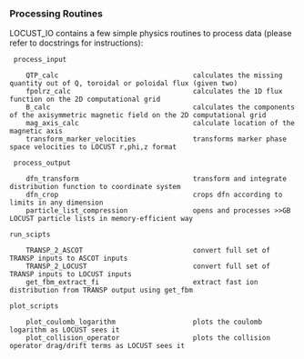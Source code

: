 ### Processing Routines

LOCUST_IO contains a few simple physics routines to process data (please refer to docstrings for instructions): 


     process_input                               

        QTP_calc                                 calculates the missing quantity out of Q, toroidal or poloidal flux (given two)
        fpolrz_calc                              calculates the 1D flux function on the 2D computational grid
        B_calc                                   calculates the components of the axisymmetric magnetic field on the 2D computational grid
        mag_axis_calc                            calculate location of the magnetic axis
        transform_marker_velocities              transforms marker phase space velocities to LOCUST r,phi,z format

     process_output                              

        dfn_transform                            transform and integrate distribution function to coordinate system
        dfn_crop                                 crops dfn according to limits in any dimension
        particle_list_compression                opens and processes >>GB LOCUST particle lists in memory-efficient way

    run_scipts

        TRANSP_2_ASCOT                           convert full set of TRANSP inputs to ASCOT inputs
        TRANSP_2_LOCUST                          convert full set of TRANSP inputs to LOCUST inputs
        get_fbm_extract_fi                       extract fast ion distribution from TRANSP output using get_fbm

    plot_scripts

        plot_coulomb_logarithm                   plots the coulomb logarithm as LOCUST sees it
        plot_collision_operator                  plots the collision operator drag/drift terms as LOCUST sees it